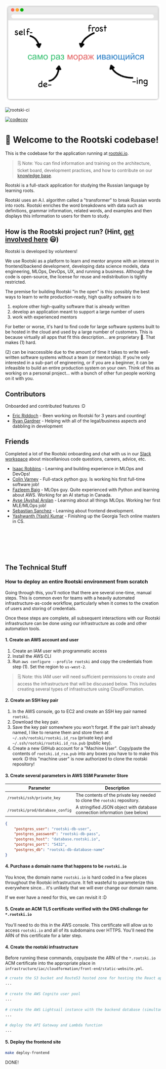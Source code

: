![breakdown-svg](./rootski_frontend/src/assets/images/breakdown-window.svg)

<!-- badge: whether the build passed or failed; this badge is native to GitHub -->
![rootski-ci](https://github.com/rootski-io/rootski/actions/workflows/rootski-ci.yml/badge.svg)
<!-- badge: percentage of code coverage; this badge is  -->
[![codecov](https://codecov.io/gh/rootski-io/rootski/branch/trunk/graph/badge.svg?token=YZJ0UFXNU3)](https://codecov.io/gh/rootski-io/rootski)

# 📣 Welcome to the Rootski codebase!

This is the codebase for the application running at [rootski.io](https://www.rootski.io).

> 🗒 Note: You can find information and training on the architecture, ticket board, development practices, and how to contribute
on our [knowledge base](https://quickest-trail-808.notion.site/Rootski-Knowledge-Base-49bb8843b6424ada9f49c22151014cfc).

Rootski is a full-stack application for studying the Russian language by learning roots.

Rootski uses an A.I. algorithm called a "transformer" to break Russian words into roots. Rootski enriches
the word breakdowns with data such as definitions, grammar information, related words, and examples
and then displays this information to users for them to study.

## How is the Rootski project run? (Hint, [get involved here](https://quickest-trail-808.notion.site/Rootski-Knowledge-Base-49bb8843b6424ada9f49c22151014cfc) 😃)

Rootski is developed by volunteers!

We use Rootski as a platform to learn and mentor anyone with an interest in
frontend/backend development, developing data science models,
data engineering, MLOps, DevOps, UX, and running a business. Although the code is open-source,
the license for reuse and redistribution is tightly restricted.

The premise for building Rootski "in the open" is this: possibly the best ways to learn to write
production-ready, high quality software is to

1. explore other high-quality software that is already written
2. develop an application meant to support a large number of users
3. work with experienced mentors

For better or worse, it's hard to find code for large software systems built to be hosted in
the cloud and used by a large number of customers. This is because virtually all apps that fit
this description... are proprietary 🤣. That makes (1) hard.

(2) can be inaccessible due to
the amount of time it takes to write well-written software systems without a team (or mentorship). If you're only interested
in a sub-part of engineering, or if you are a beginner, it can be infeasible to build an entire production
system on your own. Think of this as working on a personal project... with a bunch of other fun people
working on it with you.

## Contributors

Onboarded and contributed features :D

- [Eric Riddoch](ericriddoch.info) - Been working on Rootski for 3 years and counting!
- [Ryan Gardner](https://www.linkedin.com/in/gardner-ryan/) - Helping with all of the legal/business aspects and dabbling in development

## Friends

Completed a lot of the Rootski onboarding and chat with us in our [Slack workspace](https://join.slack.com/t/rootskiio/shared_invite/zt-13avx8j84-mocJVx5wFAGNf5wUuy07OA) about miscellanious code questions, careers, advice, etc.

- [Isaac Robbins](https://www.linkedin.com/in/isaacrobbins/) - Learning and building experience in MLOps and DevOps!
- [Colin Varney](https://www.linkedin.com/in/colin-varney-b7283135/) - Full-stack python guy. Is working his first full-time software job!
- [Fazleem Baig](https://www.linkedin.com/in/fazleem-baig/) - MLOps guy. Quite experienced with Python and learning about AWS. Working for an AI startup in Canada.
- [Ayse (Aysha) Arslan](https://www.linkedin.com/in/ayse-seyyide-arslan-5b1594137/) - Learning about all things MLOps. Working her first MLE/MLOps job!
- [Sebastian Sanchez](https://www.linkedin.com/in/sebbsanchez/) - Learning about frontend development.
- [Yashwanth (Yash) Kumar](https://www.linkedin.com/in/yashpkumar/) - Finishing up the Georgia Tech online masters in CS.

</br></br></br></br></br>

## The Technical Stuff

### How to deploy an entire Rootski environment from scratch

Going through this, you'll notice that there are several one-time, manual steps. This is common even for teams
with a heavily automated infrastructure-as-code workflow, particularly when it comes to the creation of users
and storing of credentials.

Once these steps are complete, all subsequent interactions with our Rootski infrastructure can be done
using our infrastructure as code and other automation tools.

#### 1. Create an AWS account and user

1. Create an IAM user with programmatic access
2. Install the AWS CLI
3. Run `aws configure --profile rootski` and copy the credentials from step (1). Set the region to `us-west-2`.

> 🗒 Note: this IAM user will need sufficient permissions to create and access the infrastructure that will
be discussed below. This includes creating several types of infrastructure using CloudFormation.

#### 2. Create an SSH key pair

1. In the AWS console, go to EC2 and create an SSH key pair named `rootski`.
2. Download the key pair.
3. Save the key pair somewhere you won't forget. If the pair isn't already named, I like to rename them and store them at `~/.ssh/rootski/rootski.id_rsa` (private key) and `~/.ssh/rootski/rootski.id_rsa.pub` (public key).
4. Create a new GitHub account for a "Machine User". Copy/paste the contents of `rootski.id_rsa.pub` into any boxes you have to to make this work :D
this "machine user" is now authorized to clone the rootski repository!

#### 3. Create several parameters in AWS SSM Parameter Store

| Parameter      | Description |
| ----------- | ----------- |
| `/rootski/ssh/private_key`      | The contents of the private key needed to clone the `rootski` repository.       |
| `/rootski/prod/database_config`   | A stringified JSON object with database connection information (see below) |

```json
{
    "postgres_user": "rootski-db-user",
    "postgres_password": "rootski-db-pass",
    "postgres_host": "database.rootski.io",
    "postgres_port": "5432",
    "postgres_db": "rootski-db-database-name"
}
```

#### 4. Purchase a domain name that happens to be `rootski.io`

You know, the domain name `rootski.io` is hard coded in a few places throughout the Rootski infrastructure.
It felt wasteful to parameterize this everywhere since... it's unlikely that we will ever change our domain name.

If we ever have a need for this, we can revisit it :D

#### 5. Create an ACM TLS certificate verified with the DNS challenge for `*.rootski.io`

You'll need to do this in the AWS console. This certificate will allow us to access `rootski.io`
and all of its subdomains over HTTPS. You'll need the ARN of this certificate for a later step.

#### 4. Create the rootski infrastructure

Before running these commands, copy/paste the ARN of the `*.rootski.io` ACM certificate
into the appropriate place in `infrastructure/iac/cloudformation/front-end/static-website.yml`.

```bash
# create the S3 bucket and Route53 hosted zone for hosting the React application as a static site
...

# create the AWS Cognito user pool
...

# create the AWS Lightsail instance with the backend database (simultaneously deploys the database)
...

# deploy the API Gateway and Lambda function
...
```

#### 5. Deploy the frontend site

```bash
make deploy-frontend
```

DONE!
